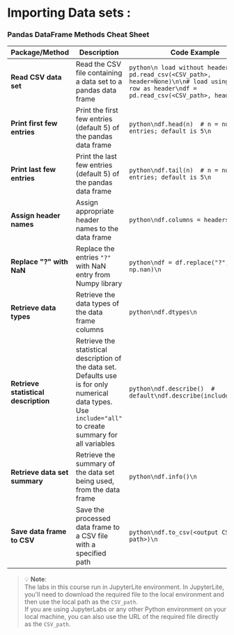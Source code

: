 # Importing Data sets :
### Pandas DataFrame Methods Cheat Sheet

| **Package/Method**              | **Description**                                                                                   | **Code Example**                                                                                      |
|----------------------------------|---------------------------------------------------------------------------------------------------|--------------------------------------------------------------------------------------------------------|
| **Read CSV data set**            | Read the CSV file containing a data set to a pandas data frame                                    | ```python\n load without header\ndf = pd.read_csv(<CSV_path>, header=None)\n\n# load using first row as header\ndf = pd.read_csv(<CSV_path>, header=0)\n``` |
| **Print first few entries**      | Print the first few entries (default 5) of the pandas data frame                                  | ```python\ndf.head(n)  # n = number of entries; default is 5\n```                                 |
| **Print last few entries**       | Print the last few entries (default 5) of the pandas data frame                                   | ```python\ndf.tail(n)  # n = number of entries; default is 5\n```                                 |
| **Assign header names**          | Assign appropriate header names to the data frame                                                 | ```python\ndf.columns = headers\n```                                                               |
| **Replace "?" with NaN**         | Replace the entries `"?"` with NaN entry from Numpy library                                       | ```python\ndf = df.replace("?", np.nan)\n```                                                      |
| **Retrieve data types**          | Retrieve the data types of the data frame columns                                                 | ```python\ndf.dtypes\n```                                                                         |
| **Retrieve statistical description** | Retrieve the statistical description of the data set. Defaults use is for only numerical data types. Use `include="all"` to create summary for all variables | ```python\ndf.describe()  # default\ndf.describe(include="all")\n```                             |
| **Retrieve data set summary**    | Retrieve the summary of the data set being used, from the data frame                              | ```python\ndf.info()\n```                                                                         |
| **Save data frame to CSV**       | Save the processed data frame to a CSV file with a specified path                                 | ```python\ndf.to_csv(<output CSV path>)\n```                                                      |

> 💡 **Note**:  
> The labs in this course run in JupyterLite environment. In JupyterLite, you'll need to download the required file to the local environment and then use the local path as the `CSV_path`.  
> If you are using JupyterLabs or any other Python environment on your local machine, you can also use the URL of the required file directly as the `CSV_path`.

